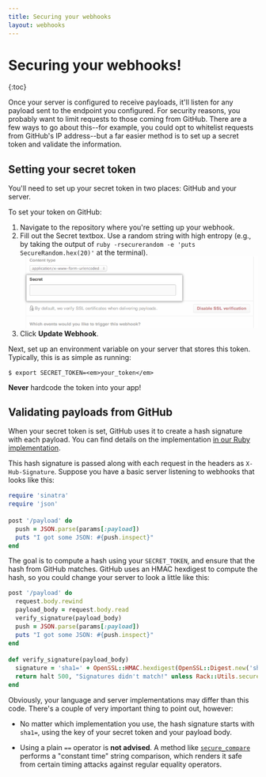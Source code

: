 ```yaml
---
title: Securing your webhooks
layout: webhooks
---
```


# Securing your webhooks!

{:toc}

Once your server is configured to receive payloads, it'll listen for any payload sent to the endpoint you configured. For security reasons, you probably want to limit requests to those coming from GitHub. There are a few ways to go about this--for example, you could opt to whitelist requests from GitHub's IP address--but a far easier method is to set up a secret token and validate the information.


## Setting your secret token

You'll need to set up your secret token in two places: GitHub and your server.

To set your token on GitHub:

1. Navigate to the repository where you're setting up your webhook.
2. Fill out the Secret textbox. Use a random string with high entropy (e.g., by taking the output of `ruby -rsecurerandom -e 'puts SecureRandom.hex(20)'` at the terminal).
![Webhook secret token field](/assets/images/webhook_secret_token.png)
3. Click **Update Webhook**.

Next, set up an environment variable on your server that stores this token. Typically, this is as simple as running:

``` command-line
$ export SECRET_TOKEN=<em>your_token</em>
```

**Never** hardcode the token into your app!

## Validating payloads from GitHub

When your secret token is set, GitHub uses it to create a hash signature with each payload. You can find details on the implementation [in our Ruby implementation][ruby-secret].

This hash signature is passed along with each request in the headers as `X-Hub-Signature`. Suppose you have a basic server listening to webhooks that looks like this:

``` ruby
require 'sinatra'
require 'json'

post '/payload' do
  push = JSON.parse(params[:payload])
  puts "I got some JSON: #{push.inspect}"
end
```

The goal is to compute a hash using your `SECRET_TOKEN`, and ensure that the hash from GitHub matches. GitHub uses an HMAC hexdigest to compute the hash, so you could change your server to look a little like this:

``` ruby
post '/payload' do
  request.body.rewind
  payload_body = request.body.read
  verify_signature(payload_body)
  push = JSON.parse(params[:payload])
  puts "I got some JSON: #{push.inspect}"
end

def verify_signature(payload_body)
  signature = 'sha1=' + OpenSSL::HMAC.hexdigest(OpenSSL::Digest.new('sha1'), ENV['SECRET_TOKEN'], payload_body)
  return halt 500, "Signatures didn't match!" unless Rack::Utils.secure_compare(signature, request.env['HTTP_X_HUB_SIGNATURE'])
end
```

Obviously, your language and server implementations may differ than this code. There's a couple of very important thing to point out, however:

* No matter which implementation you use, the hash signature starts with `sha1=`, using the key of your secret token and your payload body.

* Using a plain `==` operator is **not advised**. A method like [`secure_compare`][secure_compare] performs a "constant time" string comparison, which renders it safe from certain timing attacks against regular equality operators.

[ruby-secret]: https://github.com/github/github-services/blob/14f4da01ce29bc6a02427a9fbf37b08b141e81d9/lib/services/web.rb#L47-L50
[secure_compare]: http://rubydoc.info/github/rack/rack/master/Rack/Utils.secure_compare
